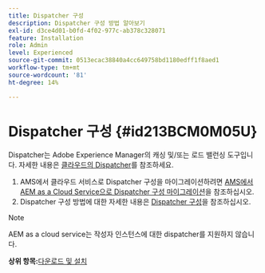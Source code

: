 ```yaml
---
title: Dispatcher 구성
description: Dispatcher 구성 방법 알아보기
exl-id: d3ce4d01-b0fd-4f02-977c-ab378c328071
feature: Installation
role: Admin
level: Experienced
source-git-commit: 0513ecac38840a4cc649758bd1180edff1f8aed1
workflow-type: tm+mt
source-wordcount: '81'
ht-degree: 14%

---
```


# Dispatcher 구성 {#id213BCM0M05U}

Dispatcher는 Adobe Experience Manager의 캐싱 및/또는 로드 밸런싱 도구입니다. 자세한 내용은 [클라우드의 Dispatcher](https://experienceleague.adobe.com/docs/experience-manager-cloud-service/implementing/content-delivery/disp-overview.html?lang=en)를 참조하세요.

1. AMS에서 클라우드 서비스로 Dispatcher 구성을 마이그레이션하려면 [AMS에서 AEM as a Cloud Service으로 Dispatcher 구성 마이그레이션](https://experienceleague.adobe.com/docs/experience-manager-cloud-service/implementing/content-delivery/ams-aem.html?lang=en)을 참조하십시오.
1. Dispatcher 구성 방법에 대한 자세한 내용은 [Dispatcher 구성](https://experienceleague.adobe.com/docs/experience-manager-dispatcher/using/configuring/dispatcher-configuration.html?lang=ko-KR)을 참조하십시오.

>[!NOTE]
>
> AEM as a cloud service는 작성자 인스턴스에 대한 dispatcher를 지원하지 않습니다.

**상위 항목:**[&#x200B;다운로드 및 설치](download-install.md)
